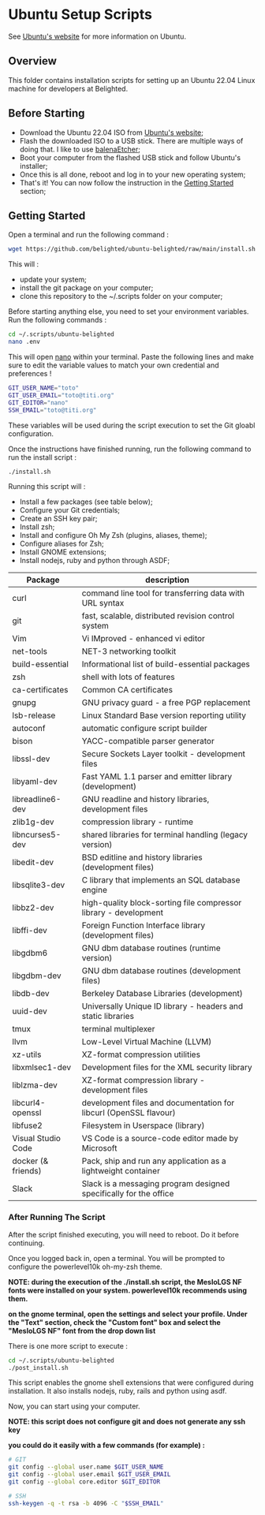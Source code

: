 # Ubuntu Setup Scripts

See [Ubuntu's website](https://ubuntu.com/) for more information on Ubuntu.

## Overview

This folder contains installation scripts for setting up an Ubuntu 22.04 Linux machine for developers at Belighted.

## Before Starting

* Download the Ubuntu 22.04 ISO from [Ubuntu's website](https://ubuntu.com/download/desktop/thank-you?version=22.04.1&architecture=amd64);
* Flash the downloaded ISO to a USB stick. There are multiple ways of doing that. I like to use [balenaEtcher](https://www.balena.io/etcher/);
* Boot your computer from the flashed USB stick and follow Ubuntu's installer;
* Once this is all done, reboot and log in to your new operating system;
* That's it! You can now follow the instruction in the [Getting Started](#Getting-Started) section;

## Getting Started

Open a terminal and run the following command :

```bash
wget https://github.com/belighted/ubuntu-belighted/raw/main/install.sh -O /home/$(whoami)/Downloads/install.sh && chmod +x /home/$(whoami)/Downloads/install.sh && bash /home/$(whoami)/Downloads/install.sh
```

This will :
* update your system;
* install the git package on your computer;
* clone this repository to the ~/.scripts folder on your computer;

Before starting anything else, you need to set your environment variables. Run the following commands :

```bash
cd ~/.scripts/ubuntu-belighted
nano .env
```

This will open [nano](https://www.nano-editor.org/) within your terminal. Paste the following lines and make sure to edit the variable values to match your own credential and preferences !

```bash
GIT_USER_NAME="toto"
GIT_USER_EMAIL="toto@titi.org"
GIT_EDITOR="nano"
SSH_EMAIL="toto@titi.org"
```

These variables will be used during the script execution to set the Git gloabl configuration.

Once the instructions have finished running, run the following command to run the install script :

```bash
./install.sh
```

Running this script will :

* Install a few packages (see table below);
* Configure your Git credentials;
* Create an SSH key pair;
* Install zsh;
* Install and configure Oh My Zsh (plugins, aliases, theme);
* Configure aliases for Zsh;
* Install GNOME extensions;
* Install nodejs, ruby and python through ASDF;

|   Package     |   description     |
|   -------     |   -----------     |
|   curl        |   command line tool for transferring data with URL syntax      |
|   git         |   fast, scalable, distributed revision control system      |
|   Vim         |   Vi IMproved - enhanced vi editor     |
|   net-tools   |   NET-3 networking toolkit     |
|   build-essential |   Informational list of build-essential packages  |
|   zsh         |   shell with lots of features |
|   ca-certificates |   	Common CA certificates  |
|   gnupg       |   GNU privacy guard - a free PGP replacement      |
|   lsb-release |   Linux Standard Base version reporting utility      |
|   autoconf    |   automatic configure script builder      |
|   bison       |   YACC-compatible parser generator      |
|   libssl-dev  |   Secure Sockets Layer toolkit - development files     |
|   libyaml-dev |   Fast YAML 1.1 parser and emitter library (development)       |
|   libreadline6-dev    |    GNU readline and history libraries, development files    |
|   zlib1g-dev  |	compression library - runtime     |
|   libncurses5-dev |    shared libraries for terminal handling (legacy version)    |
|   libedit-dev |   BSD editline and history libraries (development files)     |
|   libsqlite3-dev  |   C library that implements an SQL database engine    |
|   libbz2-dev  |   high-quality block-sorting file compressor library - development    |
|   libffi-dev  |   Foreign Function Interface library (development files)  |
|   libgdbm6    |   GNU dbm database routines (runtime version)      |
|   libgdbm-dev |   GNU dbm database routines (development files)    |
|   libdb-dev   |   Berkeley Database Libraries (development)        |
|   uuid-dev    |   Universally Unique ID library - headers and static libraries      |
|   tmux        |   terminal multiplexer    |
|   llvm        |   Low-Level Virtual Machine (LLVM)    |
|   xz-utils    |   XZ-format compression utilities     |
|   libxmlsec1-dev  |   	Development files for the XML security library      |
|   liblzma-dev |   	XZ-format compression library - development files       |
|   libcurl4-openssl    |   development files and documentation for libcurl (OpenSSL flavour)   |
|   libfuse2    |   Filesystem in Userspace (library)     |
|   Visual Studio Code  |   VS Code is a source-code editor made by Microsoft   |
|   docker (& friends)  |   Pack, ship and run any application as a lightweight container   |
|   Slack       |   Slack is a messaging program designed specifically for the office   |


### After Running The Script

After the script finished executing, you will need to reboot. Do it before continuing.

Once you logged back in, open a terminal. You will be prompted to configure the powerlevel10k oh-my-zsh theme.

**NOTE: during the execution of the ./install.sh script, the MesloLGS NF fonts were installed on your system. powerlevel10k recommends using them.**

**on the gnome terminal, open the settings and select your profile. Under the "Text" section, check the "Custom font" box and select the "MesloLGS NF" font from the drop down list**

There is one more script to execute :

```bash
cd ~/.scripts/ubuntu-belighted
./post_install.sh
```

This script enables the gnome shell extensions that were configured during installation. It also installs nodejs, ruby, rails and python using asdf.

Now, you can start using your computer.

**NOTE: this script does not configure git and does not generate any ssh key**

**you could do it easily with a few commands (for example) :**

```bash
# GIT
git config --global user.name $GIT_USER_NAME
git config --global user.email $GIT_USER_EMAIL
git config --global core.editor $GIT_EDITOR

# SSH
ssh-keygen -q -t rsa -b 4096 -C "$SSH_EMAIL"
```
